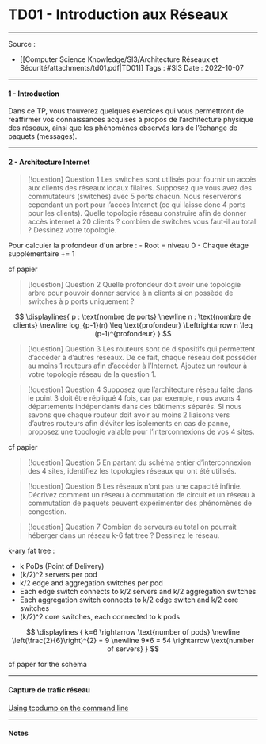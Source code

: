 # TD01 - Introduction aux Réseaux
---

Source : 
- [[Computer Science Knowledge/SI3/Architecture Réseaux et Sécurité/attachments/td01.pdf|TD01]] 
Tags : #SI3 
Date : 2022-10-07

---
#### 1 - Introduction

Dans ce TP, vous trouverez quelques exercices qui vous permettront de réaffirmer vos connaissances acquises à propos de l’architecture physique des réseaux, ainsi que les phénomènes observés lors de l’échange de paquets (messages).

---
#### 2 - Architecture Internet

> [!question] Question 1
> Les switches sont utilisés pour fournir un accès aux clients des réseaux locaux filaires. Supposez que vous avez des commutateurs (switches) avec 5 ports chacun. Nous réserverons cependant un port pour l’accès Internet (ce qui laisse donc 4 ports pour les clients). Quelle topologie réseau construire afin de donner accès internet à 20 clients ? combien de switches vous faut-il au total ? Dessinez votre topologie.

Pour calculer la profondeur d'un arbre : 
	- Root = niveau 0
	- Chaque étage supplémentaire += 1

cf papier

> [!question] Question 2
> Quelle profondeur doit avoir une topologie arbre pour pouvoir donner service à n clients si on possède de switches à p ports uniquement ?

$$
\displaylines{
p : \text{nombre de ports} \newline
n : \text{nombre de clients} \newline
log_{p-1}(n) \leq \text{profondeur} \Leftrightarrow n \leq (p-1)^{profondeur}
}
$$

> [!question] Question 3
> Les routeurs sont de dispositifs qui permettent d’accéder à d’autres réseaux. De ce fait, chaque réseau doit posséder au moins 1 routeurs afin d’accéder à l’Internet. Ajoutez un routeur à votre topologie réseau de la question 1.

> [!question] Question 4
> Supposez que l’architecture réseau faite dans le point 3 doit être répliqué 4 fois, car par exemple, nous avons 4 départements indépendants dans des bâtiments séparés. Si nous savons que chaque routeur doit avoir au moins 2 liaisons vers d’autres routeurs afin d’éviter les isolements en cas de panne, proposez une topologie valable pour l’interconnexions de vos 4 sites.

cf papier

> [!question] Question 5
> En partant du schéma entier d’interconnexion des 4 sites, identifiez les topologies réseaux qui ont été utilisés.

> [!question] Question 6
> Les réseaux n’ont pas une capacité infinie. Décrivez comment un réseau à commutation de circuit et un réseau à commutation de paquets peuvent expérimenter des phénomènes de congestion.

> [!question] Question 7
> Combien de serveurs au total on pourrait héberger dans un réseau k-6 fat tree ? Dessinez le réseau.

k-ary fat tree :
- k PoDs (Point of Delivery)
- (k/2)^2 servers per pod
- k/2 edge and aggregation switches per pod
- Each edge switch connects to k/2 servers and k/2 aggregation switches
- Each aggregation switch connects to k/2 edge switch and k/2 core switches
- (k/2)^2 core switches, each connected to k pods

$$
\displaylines
{
	k=6 \rightarrow \text{number of pods} \newline
	\left(\frac{2}{6}\right)^{2} = 9 \newline
	9*6 = 54 \rightarrow \text{number of servers}
}
$$

cf paper for the schema

---
#### Capture de trafic réseau

[Using tcpdump on the command line](https://docs.netgate.com/pfsense/en/latest/diagnostics/packetcapture/tcpdump.html)


---
#### Notes
